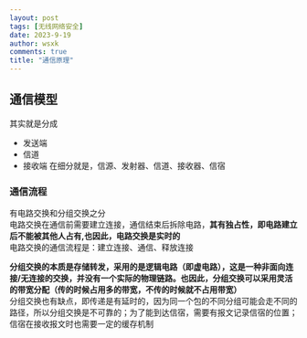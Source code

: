 ```yaml
---
layout: post
tags: [无线网络安全]
date: 2023-9-19
author: wsxk
comments: true
title: "通信原理"
---
```


## 通信模型<br>
其实就是分成
- 发送端
- 信道
- 接收端
在细分就是，信源、发射器、信道、接收器、信宿<br>

### 通信流程<br>
有电路交换和分组交换之分<br>
电路交换在通信前需要建立连接，通信结束后拆除电路，**其有独占性，即电路建立后不能被其他人占有,也因此，电路交换是实时的**<br>
电路交换的通信流程是：建立连接、通信、释放连接<br>

**分组交换的本质是存储转发，采用的是逻辑电路（即虚电路），这是一种非面向连接/无连接的交换，并没有一个实际的物理链路。也因此，分组交换可以采用灵活的带宽分配（传的时候占用多的带宽，不传的时候就不占用带宽）**<br>
分组交换也有缺点，即传递是有延时的，因为同一个包的不同分组可能会走不同的路径，所以分组交换是不可靠的；为了能到达信宿，需要有报文记录信宿的位置；信宿在接收报文时也需要一定的缓存机制<br>

